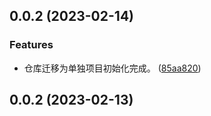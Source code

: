 ## 0.0.2 (2023-02-14)


### Features

* 仓库迁移为单独项目初始化完成。 ([85aa820](https://github.com/tomiaa12/canvasGraffiti/commit/85aa820af7e200311e66e4c361443045950dda21))



## 0.0.2 (2023-02-13)



